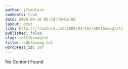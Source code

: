 ```yaml
---
author: jfcouture
comments: true
date: 2008-04-16 09:19:48+00:00
layout: post
link: http://jfcouture.com/2008/04/16/ro8kfbsmagtxt/
published: false
slug: ro8kfbsmagtxt
title: ro8kfbsmag.txt
wordpress_id: 107
---
```


No Content Found

